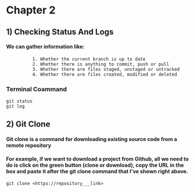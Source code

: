 
# Chapter 2

## 1) Checking Status And Logs

#### We can gather information like:
              1. Whether the current branch is up to date
              2. Whether there is anything to commit, push or pull
              3. Whether there are files staged, unstaged or untracked
              4. Whether there are files created, modified or deleted

### Terminal Coammand

	git status
	git log
	
	
## 2) Git Clone

#### Git clone is a command for downloading existing source code from a remote repository 
#### For example, if we want to download a project from Github, all we need to do is click on the green button (clone or download), copy the URL in the box and paste it after the  git clone command that I've shown right above.
	
	git clone <https://repository___link>

	
